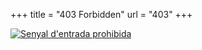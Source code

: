 +++
title = "403 Forbidden"
url = "403"
+++

<a href="/"><img src="/uploads/403.jpg" alt="Senyal d'entrada prohibida"></a>
